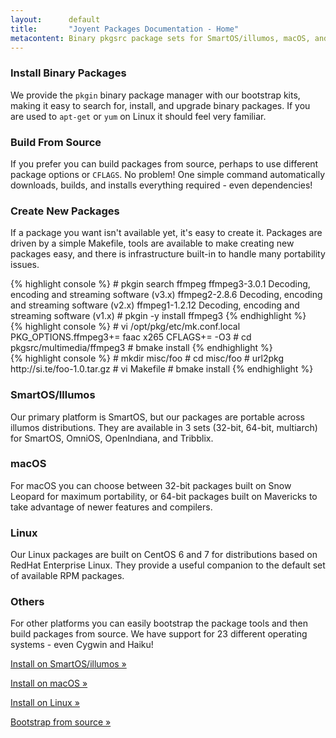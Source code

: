 ```yaml
---
layout:      default
title:       "Joyent Packages Documentation - Home"
metacontent: Binary pkgsrc package sets for SmartOS/illumos, macOS, and Linux
---
```


<div class="container">
	<div class="row">
		<div class="col-md-4">
			<h3>Install Binary Packages</h3>
			<p>
				We provide the <code>pkgin</code> binary package manager with our bootstrap kits,
				making it easy to search for, install, and upgrade binary packages.  If you are used to
				<code>apt-get</code> or <code>yum</code> on Linux it should feel very familiar.
			</p>
		</div>
		<div class="col-md-4">
			<h3>Build From Source</h3>
			<p>
				If you prefer you can build packages from source, perhaps to use different package
				options or <code>CFLAGS</code>.  No problem!  One simple command automatically
				downloads, builds, and installs everything required - even dependencies!
			</p>
		</div>
		<div class="col-md-4">
			<h3>Create New Packages</h3>
			<p>
				If a package you want isn't available yet, it's easy to create it.  Packages are driven
				by a simple Makefile, tools are available to make creating new packages easy, and there
				is infrastructure built-in to handle many portability issues.
			</p>
		</div>
	</div>
	<div class="row">
		<div class="col-md-4">
{% highlight console %}
# pkgin search ffmpeg
ffmpeg3-3.0.1   Decoding, encoding and streaming software (v3.x)
ffmpeg2-2.8.6   Decoding, encoding and streaming software (v2.x)
ffmpeg1-1.2.12  Decoding, encoding and streaming software (v1.x)
# pkgin -y install ffmpeg3
{% endhighlight %}
		</div>
		<div class="col-md-4">
{% highlight console %}
# vi /opt/pkg/etc/mk.conf.local
PKG_OPTIONS.ffmpeg3+=   faac x265
CFLAGS+=                -O3
# cd pkgsrc/multimedia/ffmpeg3
# bmake install
{% endhighlight %}
		</div>
		<div class="col-md-4">
{% highlight console %}
# mkdir misc/foo
# cd misc/foo
# url2pkg http://si.te/foo-1.0.tar.gz
# vi Makefile
# bmake install
{% endhighlight %}
		</div>
	</div>
	<div class="row">
		<div class="col-md-3">
			<h3>SmartOS/Illumos</h3>
			<p>Our primary platform is SmartOS, but our packages are portable across illumos distributions.  They are available in 3 sets (32-bit, 64-bit, multiarch) for SmartOS, OmniOS, OpenIndiana, and Tribblix.</p>
		</div>
		<div class="col-md-3">
			<h3>macOS</h3>
			<p>For macOS you can choose between 32-bit packages built on Snow Leopard for maximum portability, or 64-bit packages built on Mavericks to take advantage of newer features and compilers.</p>
		</div>
		<div class="col-md-3">
			<h3>Linux</h3>
			<p>Our Linux packages are built on CentOS 6 and 7 for distributions based on RedHat Enterprise Linux.  They provide a useful companion to the default set of available RPM packages.</p>
		</div>
		<div class="col-md-3">
			<h3>Others</h3>
			<p>For other platforms you can easily bootstrap the package tools and then build packages from source.  We have support for 23 different operating systems - even Cygwin and Haiku!</p>
		</div>
	</div>
	<div class="row">
		<div class="col-md-3">
			<p><a class="btn btn-orange" href="/install-on-illumos/" role="button">Install on SmartOS/illumos &raquo;</a></p>
		</div>
		<div class="col-md-3">
			<p><a class="btn btn-orange" href="/install-on-osx/" role="button">Install on macOS &raquo;</a></p>
		</div>
		<div class="col-md-3">
			<p><a class="btn btn-orange" href="/install-on-linux/" role="button">Install on Linux &raquo;</a></p>
		</div>
		<div class="col-md-3">
			<p><a class="btn btn-orange" href="/bootstrap/" role="button">Bootstrap from source &raquo;</a></p>
		</div>
	</div>
</div>
